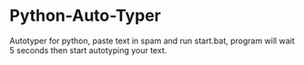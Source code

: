 # Python-Auto-Typer
Autotyper for python, paste text in spam and run start.bat, program will wait 5 seconds then start autotyping your text.


